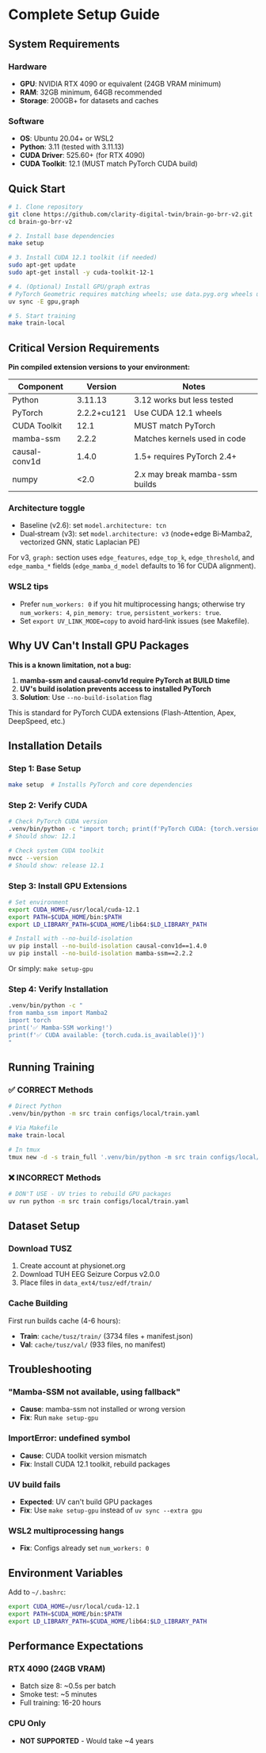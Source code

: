 # Complete Setup Guide

## System Requirements

### Hardware
- **GPU**: NVIDIA RTX 4090 or equivalent (24GB VRAM minimum)
- **RAM**: 32GB minimum, 64GB recommended
- **Storage**: 200GB+ for datasets and caches

### Software
- **OS**: Ubuntu 20.04+ or WSL2
- **Python**: 3.11 (tested with 3.11.13)
- **CUDA Driver**: 525.60+ (for RTX 4090)
- **CUDA Toolkit**: 12.1 (MUST match PyTorch CUDA build)

## Quick Start

```bash
# 1. Clone repository
git clone https://github.com/clarity-digital-twin/brain-go-brr-v2.git
cd brain-go-brr-v2

# 2. Install base dependencies
make setup

# 3. Install CUDA 12.1 toolkit (if needed)
sudo apt-get update
sudo apt-get install -y cuda-toolkit-12-1

# 4. (Optional) Install GPU/graph extras
# PyTorch Geometric requires matching wheels; use data.pyg.org wheels under the hood
uv sync -E gpu,graph

# 5. Start training
make train-local
```

## Critical Version Requirements

**Pin compiled extension versions to your environment:**

| Component | Version | Notes |
|-----------|---------|-------|
| Python | 3.11.13 | 3.12 works but less tested |
| PyTorch | 2.2.2+cu121 | Use CUDA 12.1 wheels |
| CUDA Toolkit | 12.1 | MUST match PyTorch |
| mamba-ssm | 2.2.2 | Matches kernels used in code |
| causal-conv1d | 1.4.0 | 1.5+ requires PyTorch 2.4+ |
| numpy | <2.0 | 2.x may break mamba-ssm builds |

### Architecture toggle

- Baseline (v2.6): set `model.architecture: tcn`
- Dual‑stream (v3): set `model.architecture: v3` (node+edge Bi‑Mamba2, vectorized GNN, static Laplacian PE)

For v3, `graph:` section uses `edge_features`, `edge_top_k`, `edge_threshold`, and `edge_mamba_*` fields (`edge_mamba_d_model` defaults to 16 for CUDA alignment). 

### WSL2 tips
- Prefer `num_workers: 0` if you hit multiprocessing hangs; otherwise try `num_workers: 4`, `pin_memory: true`, `persistent_workers: true`.
- Set `export UV_LINK_MODE=copy` to avoid hard‑link issues (see Makefile).

## Why UV Can't Install GPU Packages

**This is a known limitation, not a bug:**

1. **mamba-ssm and causal-conv1d require PyTorch at BUILD time**
2. **UV's build isolation prevents access to installed PyTorch**
3. **Solution**: Use `--no-build-isolation` flag

This is standard for PyTorch CUDA extensions (Flash-Attention, Apex, DeepSpeed, etc.)

## Installation Details

### Step 1: Base Setup
```bash
make setup  # Installs PyTorch and core dependencies
```

### Step 2: Verify CUDA
```bash
# Check PyTorch CUDA version
.venv/bin/python -c "import torch; print(f'PyTorch CUDA: {torch.version.cuda}')"
# Should show: 12.1

# Check system CUDA toolkit
nvcc --version
# Should show: release 12.1
```

### Step 3: Install GPU Extensions
```bash
# Set environment
export CUDA_HOME=/usr/local/cuda-12.1
export PATH=$CUDA_HOME/bin:$PATH
export LD_LIBRARY_PATH=$CUDA_HOME/lib64:$LD_LIBRARY_PATH

# Install with --no-build-isolation
uv pip install --no-build-isolation causal-conv1d==1.4.0
uv pip install --no-build-isolation mamba-ssm==2.2.2
```

Or simply: `make setup-gpu`

### Step 4: Verify Installation
```bash
.venv/bin/python -c "
from mamba_ssm import Mamba2
import torch
print('✅ Mamba-SSM working!')
print(f'✅ CUDA available: {torch.cuda.is_available()}')
"
```

## Running Training

### ✅ CORRECT Methods

```bash
# Direct Python
.venv/bin/python -m src train configs/local/train.yaml

# Via Makefile
make train-local

# In tmux
tmux new -d -s train_full '.venv/bin/python -m src train configs/local/train.yaml'
```

### ❌ INCORRECT Methods

```bash
# DON'T USE - UV tries to rebuild GPU packages
uv run python -m src train configs/local/train.yaml
```

## Dataset Setup

### Download TUSZ
1. Create account at physionet.org
2. Download TUH EEG Seizure Corpus v2.0.0
3. Place files in `data_ext4/tusz/edf/train/`

### Cache Building
First run builds cache (4-6 hours):
- **Train**: `cache/tusz/train/` (3734 files + manifest.json)
- **Val**: `cache/tusz/val/` (933 files, no manifest)

## Troubleshooting

### "Mamba-SSM not available, using fallback"
- **Cause**: mamba-ssm not installed or wrong version
- **Fix**: Run `make setup-gpu`

### ImportError: undefined symbol
- **Cause**: CUDA toolkit version mismatch
- **Fix**: Install CUDA 12.1 toolkit, rebuild packages

### UV build fails
- **Expected**: UV can't build GPU packages
- **Fix**: Use `make setup-gpu` instead of `uv sync --extra gpu`

### WSL2 multiprocessing hangs
- **Fix**: Configs already set `num_workers: 0`

## Environment Variables

Add to `~/.bashrc`:
```bash
export CUDA_HOME=/usr/local/cuda-12.1
export PATH=$CUDA_HOME/bin:$PATH
export LD_LIBRARY_PATH=$CUDA_HOME/lib64:$LD_LIBRARY_PATH
```

## Performance Expectations

### RTX 4090 (24GB VRAM)
- Batch size 8: ~0.5s per batch
- Smoke test: ~5 minutes
- Full training: 16-20 hours

### CPU Only
- **NOT SUPPORTED** - Would take ~4 years
